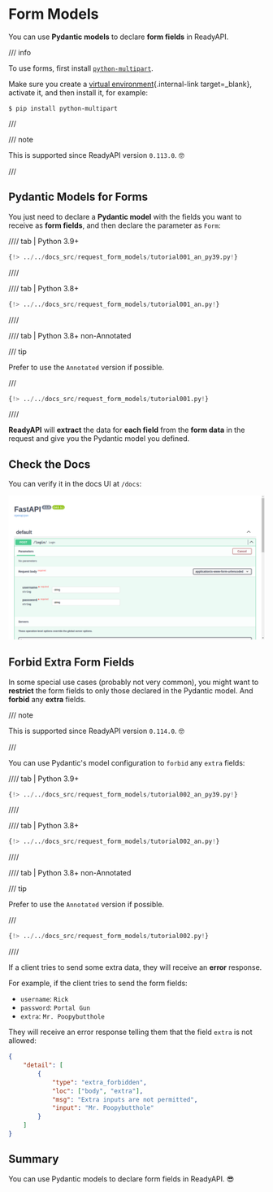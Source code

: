 # Form Models

You can use **Pydantic models** to declare **form fields** in ReadyAPI.

/// info

To use forms, first install <a href="https://github.com/Kludex/python-multipart" class="external-link" target="_blank">`python-multipart`</a>.

Make sure you create a [virtual environment](../virtual-environments.md){.internal-link target=_blank}, activate it, and then install it, for example:

```console
$ pip install python-multipart
```

///

/// note

This is supported since ReadyAPI version `0.113.0`. 🤓

///

## Pydantic Models for Forms

You just need to declare a **Pydantic model** with the fields you want to receive as **form fields**, and then declare the parameter as `Form`:

//// tab | Python 3.9+

```Python hl_lines="9-11  15"
{!> ../../docs_src/request_form_models/tutorial001_an_py39.py!}
```

////

//// tab | Python 3.8+

```Python hl_lines="8-10  14"
{!> ../../docs_src/request_form_models/tutorial001_an.py!}
```

////

//// tab | Python 3.8+ non-Annotated

/// tip

Prefer to use the `Annotated` version if possible.

///

```Python hl_lines="7-9  13"
{!> ../../docs_src/request_form_models/tutorial001.py!}
```

////

**ReadyAPI** will **extract** the data for **each field** from the **form data** in the request and give you the Pydantic model you defined.

## Check the Docs

You can verify it in the docs UI at `/docs`:

<div class="screenshot">
<img src="/img/tutorial/request-form-models/image01.png">
</div>

## Forbid Extra Form Fields

In some special use cases (probably not very common), you might want to **restrict** the form fields to only those declared in the Pydantic model. And **forbid** any **extra** fields.

/// note

This is supported since ReadyAPI version `0.114.0`. 🤓

///

You can use Pydantic's model configuration to `forbid` any `extra` fields:

//// tab | Python 3.9+

```Python hl_lines="12"
{!> ../../docs_src/request_form_models/tutorial002_an_py39.py!}
```

////

//// tab | Python 3.8+

```Python hl_lines="11"
{!> ../../docs_src/request_form_models/tutorial002_an.py!}
```

////

//// tab | Python 3.8+ non-Annotated

/// tip

Prefer to use the `Annotated` version if possible.

///

```Python hl_lines="10"
{!> ../../docs_src/request_form_models/tutorial002.py!}
```

////

If a client tries to send some extra data, they will receive an **error** response.

For example, if the client tries to send the form fields:

* `username`: `Rick`
* `password`: `Portal Gun`
* `extra`: `Mr. Poopybutthole`

They will receive an error response telling them that the field `extra` is not allowed:

```json
{
    "detail": [
        {
            "type": "extra_forbidden",
            "loc": ["body", "extra"],
            "msg": "Extra inputs are not permitted",
            "input": "Mr. Poopybutthole"
        }
    ]
}
```

## Summary

You can use Pydantic models to declare form fields in ReadyAPI. 😎
